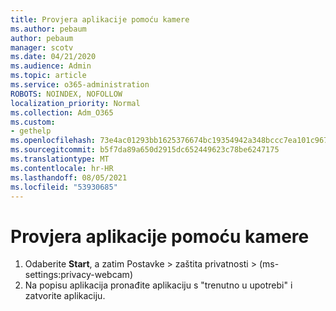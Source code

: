 ```yaml
---
title: Provjera aplikacije pomoću kamere
ms.author: pebaum
author: pebaum
manager: scotv
ms.date: 04/21/2020
ms.audience: Admin
ms.topic: article
ms.service: o365-administration
ROBOTS: NOINDEX, NOFOLLOW
localization_priority: Normal
ms.collection: Adm_O365
ms.custom:
- gethelp
ms.openlocfilehash: 73e4ac01293bb1625376674bc19354942a348bccc7ea101c9676cf468d0df6f1
ms.sourcegitcommit: b5f7da89a650d2915dc652449623c78be6247175
ms.translationtype: MT
ms.contentlocale: hr-HR
ms.lasthandoff: 08/05/2021
ms.locfileid: "53930685"
---
```

# <a name="check-for-app-using-camera"></a>Provjera aplikacije pomoću kamere

1. Odaberite **Start**, a zatim Postavke > zaštita privatnosti > (ms-settings:privacy-webcam) 
2. Na popisu aplikacija pronađite aplikaciju s "trenutno u upotrebi" i zatvorite aplikaciju.
